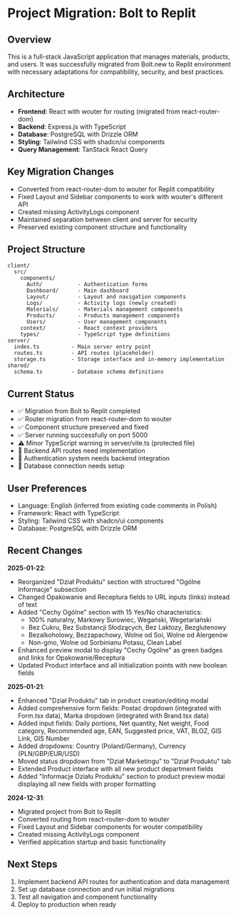 # Project Migration: Bolt to Replit

## Overview
This is a full-stack JavaScript application that manages materials, products, and users. It was successfully migrated from Bolt.new to Replit environment with necessary adaptations for compatibility, security, and best practices.

## Architecture
- **Frontend**: React with wouter for routing (migrated from react-router-dom)
- **Backend**: Express.js with TypeScript
- **Database**: PostgreSQL with Drizzle ORM
- **Styling**: Tailwind CSS with shadcn/ui components
- **Query Management**: TanStack React Query

## Key Migration Changes
- Converted from react-router-dom to wouter for Replit compatibility
- Fixed Layout and Sidebar components to work with wouter's different API
- Created missing ActivityLogs component
- Maintained separation between client and server for security
- Preserved existing component structure and functionality

## Project Structure
```
client/
  src/
    components/
      Auth/           - Authentication forms
      Dashboard/      - Main dashboard
      Layout/         - Layout and navigation components
      Logs/           - Activity logs (newly created)
      Materials/      - Materials management components
      Products/       - Products management components
      Users/          - User management components
    context/          - React context providers
    types/            - TypeScript type definitions
server/
  index.ts          - Main server entry point
  routes.ts         - API routes (placeholder)
  storage.ts        - Storage interface and in-memory implementation
shared/
  schema.ts         - Database schema definitions
```

## Current Status
- ✅ Migration from Bolt to Replit completed
- ✅ Router migration from react-router-dom to wouter
- ✅ Component structure preserved and fixed
- ✅ Server running successfully on port 5000
- ⚠️ Minor TypeScript warning in server/vite.ts (protected file)
- 🔲 Backend API routes need implementation
- 🔲 Authentication system needs backend integration
- 🔲 Database connection needs setup

## User Preferences
- Language: English (inferred from existing code comments in Polish)
- Framework: React with TypeScript
- Styling: Tailwind CSS with shadcn/ui components
- Database: PostgreSQL with Drizzle ORM

## Recent Changes
**2025-01-22**: 
- Reorganized "Dział Produktu" section with structured "Ogólne Informacje" subsection
- Changed Opakowanie and Receptura fields to URL inputs (links) instead of text
- Added "Cechy Ogólne" section with 15 Yes/No characteristics:
  - 100% naturalny, Markowy Surowiec, Wegański, Wegetariański
  - Bez Cukru, Bez Substancji Słodzących, Bez Laktozy, Bezglutenowy
  - Bezalkoholowy, Bezzapachowy, Wolne od Soi, Wolne od Alergenów
  - Non-gmo, Wolne od Sorbinianu Potasu, Clean Label
- Enhanced preview modal to display "Cechy Ogólne" as green badges and links for Opakowanie/Receptura
- Updated Product interface and all initialization points with new boolean fields

**2025-01-21**: 
- Enhanced "Dział Produktu" tab in product creation/editing modal
- Added comprehensive form fields: Postać dropdown (integrated with Form.tsx data), Marka dropdown (integrated with Brand.tsx data)
- Added input fields: Daily portions, Net quantity, Net weight, Food category, Recommended age, EAN, Suggested price, VAT, BLOZ, GIS Link, GIS Number
- Added dropdowns: Country (Poland/Germany), Currency (PLN/GBP/EUR/USD)
- Moved status dropdown from "Dział Marketingu" to "Dział Produktu" tab
- Extended Product interface with all new product department fields
- Added "Informacje Działu Produktu" section to product preview modal displaying all new fields with proper formatting

**2024-12-31**: 
- Migrated project from Bolt to Replit
- Converted routing from react-router-dom to wouter
- Fixed Layout and Sidebar components for wouter compatibility
- Created missing ActivityLogs component
- Verified application startup and basic functionality

## Next Steps
1. Implement backend API routes for authentication and data management
2. Set up database connection and run initial migrations
3. Test all navigation and component functionality
4. Deploy to production when ready
